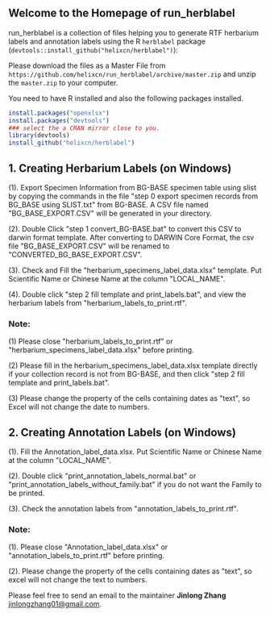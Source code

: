## Welcome to the Homepage of run_herblabel

run_herblabel is a collection of files helping you to generate RTF herbarium labels and annotation labels using the R `herblabel` package (`devtools::install_github("helixcn/herblabel")`): 

Please download the files as a Master File from `https://github.com/helixcn/run_herblabel/archive/master.zip`
and unzip the `master.zip` to your computer. 

You need to have R installed and also the following packages installed. 

```R
install.packages("openxlsx")
install.packages("devtools")
### select the a CRAN mirror close to you. 
library(devtools)
install_github("helixcn/herblabel")
```

## 1. Creating Herbarium Labels (on Windows)

(1). Export Specimen Information from BG-BASE specimen table using slist by copying the commands in the file "step 0 export specimen records from BG_BASE using SLIST.txt" from BG-BASE. A CSV file named "BG_BASE_EXPORT.CSV" will be generated in your directory.

(2). Double Click "step 1 convert_BG-BASE.bat" to convert this CSV to darwin format template. After converting to DARWIN Core Format, the csv file "BG_BASE_EXPORT.CSV" will be renamed to "CONVERTED_BG_BASE_EXPORT.CSV".

(3). Check and Fill the "herbarium_specimens_label_data.xlsx" template. Put Scientific Name or Chinese Name at the column "LOCAL_NAME".

(4). Double click "step 2 fill template and print_labels.bat", and view the herbarium labels from "herbarium_labels_to_print.rtf".

### Note: 
(1) Please close "herbarium_labels_to_print.rtf" or "herbarium_specimens_label_data.xlsx" before printing. 

(2) Please fill in the herbarium_specimens_label_data.xlsx template directly if your collection record is not from BG-BASE, and then click "step 2 fill template and print_labels.bat".

(3) Please change the property of the cells containing dates as "text", so Excel will not change the date to numbers.


## 2. Creating Annotation Labels (on Windows)

(1). Fill the Annotation_label_data.xlsx. Put Scientific Name or Chinese Name at the column "LOCAL_NAME".

(2). Double click "print_annotation_labels_normal.bat" or "print_annotation_labels_without_family.bat" if you do not want the Family to be printed. 

(3). Check the annotation labels from "annotation_labels_to_print.rtf".

### Note: 

(1). Please close "Annotation_label_data.xlsx" or "annotation_labels_to_print.rtf" before printing. 
    
(2). Please change the property of the cells containing dates as "text", so excel will not change the text to numbers.

Please feel free to send an email to the maintainer **Jinlong Zhang** <jinlongzhang01@gmail.com>.
